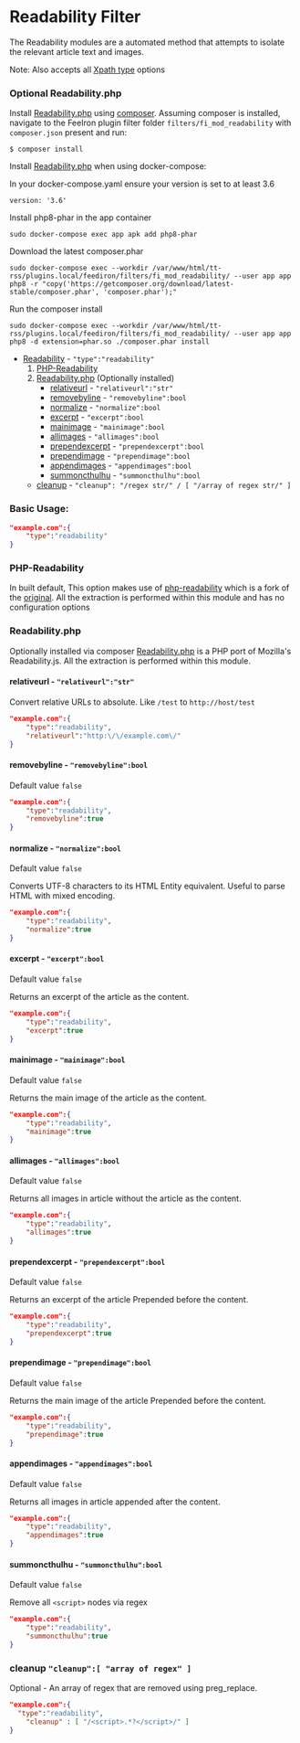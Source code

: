 # Readability Filter

The Readability modules are a automated method that attempts to isolate the relevant article text and images.

Note: Also accepts all [Xpath type](https://github.com/feediron/ttrss_plugin-feediron/tree/master/filters/fi_mod_xpath) options

### Optional Readability.php

Install [Readability.php](https://github.com/fivefilters/readability.php) using [composer](https://getcomposer.org/). Assuming composer is installed, navigate to the FeeIron plugin filter folder `filters/fi_mod_readability` with `composer.json` present and run:

```
$ composer install
```

Install [Readability.php](https://github.com/fivefilters/readability.php) when using docker-compose:

In your docker-compose.yaml ensure your version is set to at least 3.6

```
version: '3.6'
```
Install php8-phar in the app container

```
sudo docker-compose exec app apk add php8-phar
```

Download the latest composer.phar
```
sudo docker-compose exec --workdir /var/www/html/tt-rss/plugins.local/feediron/filters/fi_mod_readability/ --user app app php8 -r "copy('https://getcomposer.org/download/latest-stable/composer.phar', 'composer.phar');"
```

Run the composer install
```
sudo docker-compose exec --workdir /var/www/html/tt-rss/plugins.local/feediron/filters/fi_mod_readability/ --user app app php8 -d extension=phar.so ./composer.phar install
```

* [Readability](#readability) - `"type":"readability"`
	1. [PHP-Readability](#php-readability)
	2. [Readability.php](#readabilityphp) (Optionally installed)
		* [relativeurl](#relativeurl---relativeurlstr) - `"relativeurl":"str"`
		* [removebyline](#removebyline---removebylinebool) - `"removebyline":bool`
		* [normalize](#normalize---normalizebool) - `"normalize":bool`
		* [excerpt](#excerpt---excerptbool) - `"excerpt":bool`
		* [mainimage](#mainimage---mainimagebool) - `"mainimage":bool`
		* [allimages](#allimages---allimagesbool) - `"allimages":bool`
		* [prependexcerpt](#prependexcerpt---prependexcerptbool) - `"prependexcerpt":bool`
		* [prependimage](#prependimage---prependimagebool) - `"prependimage":bool`
		* [appendimages](#appendimages---appendimagesbool) - `"appendimages":bool`
		* [summoncthulhu](#summoncthulhu---summoncthulhubool) - `"summoncthulhu":bool`
	* [cleanup](#cleanup-cleanup-array-of-regex-) - `"cleanup": "/regex str/" / [ "/array of regex str/" ]`

### Basic Usage:
```json
"example.com":{
	"type":"readability"
}
```

### PHP-Readability
In built default, This option makes use of [php-readability]( https://github.com/j0k3r/php-readability ) which is a fork of the [original](http://code.fivefilters.org/php-readability). All the extraction is performed within this module and has no configuration options

### Readability.php
Optionally installed via composer [Readability.php](https://github.com/andreskrey/readability.php) is a PHP port of Mozilla's Readability.js. All the extraction is performed within this module.

#### relativeurl - `"relativeurl":"str"`
Convert relative URLs to absolute. Like `/test` to `http://host/test`
```json
"example.com":{
	"type":"readability",
	"relativeurl":"http:\/\/example.com\/"
}
```

#### removebyline - `"removebyline":bool`
Default value `false`
```json
"example.com":{
	"type":"readability",
	"removebyline":true
}
```

#### normalize - `"normalize":bool`
Default value `false`

Converts UTF-8 characters to its HTML Entity equivalent. Useful to parse HTML with mixed encoding.
```json
"example.com":{
	"type":"readability",
	"normalize":true
}
```

#### excerpt - `"excerpt":bool`
Default value `false`

Returns an excerpt of the article as the content.
```json
"example.com":{
	"type":"readability",
	"excerpt":true
}
```

#### mainimage - `"mainimage":bool`
Default value `false`

Returns the main image of the article as the content.
```json
"example.com":{
	"type":"readability",
	"mainimage":true
}
```

#### allimages - `"allimages":bool`
Default value `false`

Returns all images in article without the article as the content.
```json
"example.com":{
	"type":"readability",
	"allimages":true
}
```

#### prependexcerpt - `"prependexcerpt":bool`
Default value `false`

Returns an excerpt of the article Prepended before the content.
```json
"example.com":{
	"type":"readability",
	"prependexcerpt":true
}
```

#### prependimage - `"prependimage":bool`
Default value `false`

Returns the main image of the article Prepended before the content.
```json
"example.com":{
	"type":"readability",
	"prependimage":true
}
```

#### appendimages - `"appendimages":bool`
Default value `false`

Returns all images in article appended after the content.
```json
"example.com":{
	"type":"readability",
	"appendimages":true
}
```

#### summoncthulhu - `"summoncthulhu":bool`
Default value `false`

Remove all `<script>` nodes via regex
```json
"example.com":{
	"type":"readability",
	"summoncthulhu":true
}
```

### cleanup `"cleanup":[ "array of regex" ]`
Optional - An array of regex that are removed using preg_replace.

```json
"example.com":{
  "type":"readability",
	"cleanup" : [ "/<script>.*?</script>/" ]
}
```
